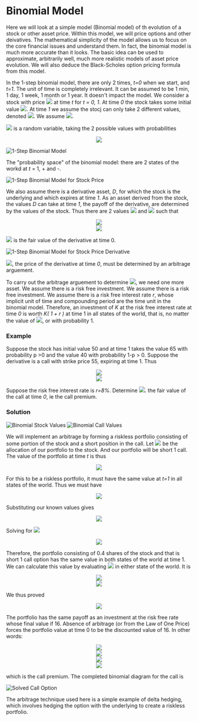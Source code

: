 <h1>Binomial Model</h1>
Here we will look at a simple model (Binomial model) of th evolution of a stock or other asset price. Within this model, we will price options and other deivatives. The mathematical simplicity of the model allows us to focus on the core financial issues and understand them. In fact, the binomial model is much more accurate than it looks. The basic idea can be used to approximate, arbitrarily well, much more realistic models of asset price evolution. We will also deduce the Black-Scholes option pricing formula from this model. 

In the 1-step binomial model, there are only 2 times, _t=0_ when we start, and _t=1_. The unit of time is completely irrelevant. It can be assumed to be 1 min, 1 day, 1 week, 1 month or 1 year. It doesn't impact the model. We consider a stock with price <img src="https://render.githubusercontent.com/render/math?math=S_{t}"> at time _t_ for _t = 0, 1_. At time _0_ the stock takes some initial value <img src="https://render.githubusercontent.com/render/math?math=S_{0}">. At time _1_ we assume the stocj can only take 2 different values, denoted <img src="https://render.githubusercontent.com/render/math?math=S_{1} \( %2B ) \: \text{and} \: S_{1} \( - )">. We assume <img src="https://render.githubusercontent.com/render/math?math=S_{1} \( - ) < S_{1} \( %2B )">.

<img src="https://render.githubusercontent.com/render/math?math=s_{1}"> is a random variable, taking the 2 possible values with probabilities

<p align="center">
<img src="https://render.githubusercontent.com/render/math?math=Prob \( S_{1} = S_{1} \( %2B ) ) = p \: \text{and} \: Prob \( S_{1} = S_{1} \( - ) ) = q \: \text{where} \: q = 1 - p">
</p>

<img src="../Images/S6_Binomial_model_1step.png" alt="1-Step Binomial Model"/>

The "probability space" of the binomial model: there are 2 states of the workd at _t_ = 1, + and -.

<img src="../Images/S6_Binomial_model_1step_stock.png" alt="1-Step Binomial Model for Stock Price"/>

We also assume there is a derivative asset, _D_, for which the stock is the underlying and which expires at time _1_. As an asset derived from the stock, the values _D_ can take at time _1_, the payoff of the derivative, are determined by the values of the stock. Thus there are 2 values <img src="https://render.githubusercontent.com/render/math?math=D_{1} \( %2B )"> and <img src="https://render.githubusercontent.com/render/math?math=D_{1} \( - )"> such that

<p align="center">
<img src="https://render.githubusercontent.com/render/math?math=D_{1} = D_{1} \( %2B ) \: \text{when} \: S_{1} = S_{1} \( %2B )"><br>
  <img src="https://render.githubusercontent.com/render/math?math=D_{1} = D_{1} \( - ) \: \text{when} \: S_{1} = S_{1} \( - )">
</p>

<img src="https://render.githubusercontent.com/render/math?math=D_{0}"> is the fair value of the derivative at time 0. 

<img src="../Images/S6_Binomial_model_1step_derivative.png" alt="1-Step Binomial Model for Stock Price Derivative"/>

<img src="https://render.githubusercontent.com/render/math?math=D_{0}">, the price of the derivative at time _0_, must be determined by an arbitrage arguement. 

To carry out the arbitrage arguement to determine <img src="https://render.githubusercontent.com/render/math?math=D_{0}">, we need one more asset. We assume there is a risk free investment. We assume there is a risk free investment. We assume there is a risk free interest rate _r_, whose implicit unit of time and compounding period are the time unit in the binomial model. Therefore, an investment of _K_ at the risk free interest rate at time _0_ is worth _K( 1 + r )_ at time 1 in all states of the world, that is, no matter the value of <img src="https://render.githubusercontent.com/render/math?math=S_{1}">, or with probability 1.

<h3>Example</h3>
Suppose the stock has initial value 50 and at time 1 takes the value 65 with probability p >0 and the value 40 with probability 1-p > 0. Suppose the derivative is a call with strike price 55, expiring at time 1. Thus

<p align="center">
<img src="https://render.githubusercontent.com/render/math?math=D_{1} \( %2B ) = \max \( 0, 65-55 ) = 10"><br>
  <img src="https://render.githubusercontent.com/render/math?math=D_{1} \( - ) = \max \( 0, 40-55 ) = 0"><br>
</p>

Suppose the risk free interest rate is _r=8%_. Determine <img src="https://render.githubusercontent.com/render/math?math=D_{0}">. the fair value of the call at time _0_, ie the call premium. 

<h3>Solution</h3>

<img src="../Images/S6_Stock_values_Ex.png" alt="Binomial Stock Values"/>

<img src="../Images/S6_Call_values_Ex.png" alt="Binomial Call Values"/>

We will implement an arbitrage by forming a riskless portfolio consisting of some portion of the stock and a short position in the call. Let <img src="https://render.githubusercontent.com/render/math?math=\delta"> be the allocation of our portfolio to the stock. And our portfolio will be short 1 call. The value of the portfolio at time _t_ is thus

<p align="center">
<img src="https://render.githubusercontent.com/render/math?math=V_{t} = \delta S_{t} - D_{t}">
</p>

For this to be a riskless portfolio, it must have the same value at _t=1_ in all states of the world. Thus we must have

<p align="center">
<img src="https://render.githubusercontent.com/render/math?math=\delta S_{1} \( %2B ) - D_{1} \( %2B ) = \delta S_{1} \( - ) - D_{1} \( - )">
</p>

Substituting our known values gives

<p align="center">
<img src="https://render.githubusercontent.com/render/math?math=\delta 65 - 10 = \delta 40 - 0">
</p>

Solving for <img src="https://render.githubusercontent.com/render/math?math=\delta">

<p align="center">
<img src="https://render.githubusercontent.com/render/math?math=\delta = \frac{10}{25} = 0.4">
</p>

Therefore, the portfolio consisting of 0.4 shares of the stock and that is short 1 call option has the same value in both states of the world at time 1. We can calculate this value by evaluating <img src="https://render.githubusercontent.com/render/math?math=V_{1}"> in either state of the world. It is

<p align="center">
<img src="https://render.githubusercontent.com/render/math?math=V_{1} = \delta S_{1} \( %2B ) - D_{1} \( %2B ) = 0.4 \( 65 ) - 10 = 16"><br>
  <img src="https://render.githubusercontent.com/render/math?math=V_{1} = \delta S_{1} \( - ) - D_{1} \( - ) = 0.4 \( 40 ) - 0 = 16">
</p>

We thus proved 

<p align="center">
<img src="https://render.githubusercontent.com/render/math?math=Prob \( V_{1} = 16 ) = 1">
</p>

The portfolio has the same payoff as an investment at the risk free rate whose final value if 16. Absence of arbitrage (or from the Law of One Price) forces the portfolio value at time 0 to be the discounted value of 16. In other words: 

<p align="center">
<img src="https://render.githubusercontent.com/render/math?math=V_{0} = \frac{V_{1}}{1 %2B r}"><br>
  <img src="https://render.githubusercontent.com/render/math?math=0.4 S_{0} - D_{0} = \frac{16}{1.08}"><br>
  <img src="https://render.githubusercontent.com/render/math?math=0.4 \( 50 ) - D_{0} = 14.81"><br>
  <img src="https://render.githubusercontent.com/render/math?math=D_{0} = 0.4 \( 50 ) - 14.81 = 5.19"><br>
</p>

which is the call premium. The completed binomial diagram for the call is

<img src="../Images/S6_Solved_call.png" alt="Solved Call Option"/>

The arbitrage technique used here is a simple example of delta hedging, which involves hedging the option with the underlying to create a riskless portfolio.
